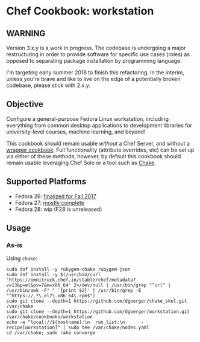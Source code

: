 # Chef Cookbook: workstation

## WARNING
Version 3.x.y is a work in progress. The codebase is undergoing a major
restructuring in order to provide software for specific use cases (roles) as
opposed to separating package installation by programming language.

I'm targeting early summer 2018 to finish this refactoring. In the interim,
unless you're brave and like to live on the edge of a potentially broken
codebase, please stick with 2.x.y.

## Objective

Configure a general-purpose Fedora Linux workstation, including everything from
common desktop applications to development libraries for university-level
courses, machine learning, and beyond!

This cookbook should remain usable *without* a Chef Server, and without a
[wrapper cookbook](https://blog.chef.io/2017/02/14/writing-wrapper-cookbooks/).
Full functionality (attribute overrides, etc) can be set up via either of these
methods, however, by default this cookbook should remain usable leveraging Chef
Solo or a tool such as [Chake](https://github.com/terceiro/chake).

## Supported Platforms

- Fedora 26: [finalized for Fall 2017](https://github.com/dgoerger/zoo_workstation)
- Fedora 27: [mostly complete](https://github.com/dgoerger/workstation/milestone/1)
- Fedora 28: wip (F28 is unreleased)

## Usage

### As-is

Using `chake`:

```
sudo dnf install -y rubygem-chake rubygem-json
sudo dnf install -y $(/usr/bin/curl 'https://omnitruck.chef.io/stable/chef/metadata?v=13&p=el&pv=7&m=x86_64' 2>/dev/null | /usr/bin/grep "^url" | /usr/bin/awk -F" " '{print $2}' | /usr/bin/grep -E "^https://.*\.el7\.x86_64\.rpm$")
sudo git clone --depth=1 https://github.com/dgoerger/chake_skel.git /var/chake
sudo git clone --depth=1 https://github.com/dgoerger/workstation.git /var/chake/cookbooks/workstation
echo -e "local://$(hostname):\n  run_list:\n      - recipe[workstation]" | sudo tee /var/chake/nodes.yaml
cd /var/chake; sudo rake converge
```
